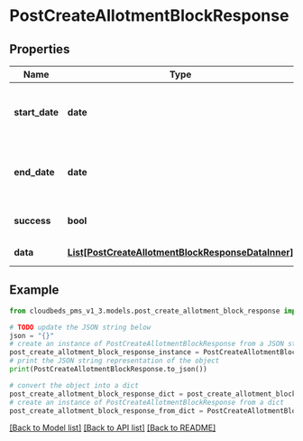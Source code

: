 # PostCreateAllotmentBlockResponse


## Properties

Name | Type | Description | Notes
------------ | ------------- | ------------- | -------------
**start_date** | **date** | Date on or after which each returned allotmentBlock applies | [optional] 
**end_date** | **date** | Date on or before which each returned allotmentBlock applies | [optional] 
**success** | **bool** | Returns if the request could be completed | [optional] 
**data** | [**List[PostCreateAllotmentBlockResponseDataInner]**](PostCreateAllotmentBlockResponseDataInner.md) | Allotment Blocks | [optional] 

## Example

```python
from cloudbeds_pms_v1_3.models.post_create_allotment_block_response import PostCreateAllotmentBlockResponse

# TODO update the JSON string below
json = "{}"
# create an instance of PostCreateAllotmentBlockResponse from a JSON string
post_create_allotment_block_response_instance = PostCreateAllotmentBlockResponse.from_json(json)
# print the JSON string representation of the object
print(PostCreateAllotmentBlockResponse.to_json())

# convert the object into a dict
post_create_allotment_block_response_dict = post_create_allotment_block_response_instance.to_dict()
# create an instance of PostCreateAllotmentBlockResponse from a dict
post_create_allotment_block_response_from_dict = PostCreateAllotmentBlockResponse.from_dict(post_create_allotment_block_response_dict)
```
[[Back to Model list]](../README.md#documentation-for-models) [[Back to API list]](../README.md#documentation-for-api-endpoints) [[Back to README]](../README.md)


